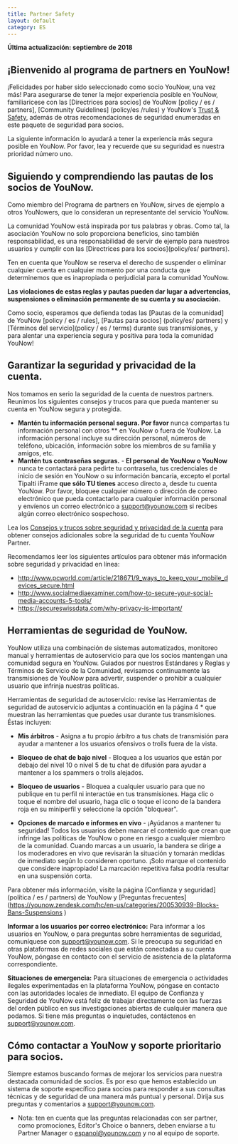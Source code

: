 ```yaml
---
title: Partner Safety
layout: default
category: ES
---
```


**Última actualización: septiembre de 2018**

## ¡Bienvenido al programa de partners en YouNow!

¡Felicidades por haber sido seleccionado como socio YouNow, una vez más! Para asegurarse de tener la mejor experiencia posible en YouNow, familiaricese con las [Directrices para socios] de YouNow [policy / es / partners], [Community Guidelines] (policy/es /rules) y YouNow's [Trust & Safety](política/es/trust), además de otras recomendaciones de seguridad enumeradas en este paquete de seguridad para socios.

La siguiente información lo ayudará a tener la experiencia más segura posible en YouNow. Por favor, lea y recuerde que su seguridad es nuestra prioridad número uno.

## Siguiendo y comprendiendo las pautas de los socios de YouNow.

Como miembro del Programa de partners en YouNow, sirves de ejemplo a otros YouNowers, que lo consideran un representante del servicio YouNow.

La comunidad YouNow está inspirada por tus palabras y obras. Como tal, la asociación YouNow no solo proporciona beneficios, sino también responsabilidad, es una responsabilidad de servir de ejemplo para nuestros usuarios y cumplir con las [Directrices para los socios](policy/es/ partners).

Ten en cuenta que YouNow se reserva el derecho de suspender o eliminar cualquier cuenta en cualquier momento por una conducta que determinemos que es inapropiada o perjudicial para la comunidad YouNow.

**Las violaciones de estas reglas y pautas pueden dar lugar a advertencias, suspensiones o eliminación permanente de su cuenta y su asociación.**

Como socio, esperamos que defienda todas las [Pautas de la comunidad] de YouNow [policy / es / rules], [Pautas para socios] (policy/es/ partners) y [Términos del servicio](policy / es / terms) durante sus transmisiones, y para alentar una experiencia segura y positiva para toda la comunidad YouNow!

## Garantizar la seguridad y privacidad de la cuenta.
	
Nos tomamos en serio la seguridad de la cuenta de nuestros partners. Reunimos los siguientes consejos y trucos para que pueda mantener su cuenta en YouNow segura y protegida.

- **Mantén tu información personal segura.** **Por favor** nunca compartas tu información personal con otros ** en YouNow o fuera de YouNow. La información personal incluye su dirección personal, números de teléfono, ubicación, información sobre los miembros de su familia y amigos, etc.
- **Mantén  tus contraseñas seguras.** - **El personal de YouNow o YouNow** nunca te contactará para pedirte tu contraseña, tus credenciales de inicio de sesión en YouNow o su información bancaria, excepto el portal Tipalti iFrame **que sólo TU tienes** acceso directo a, desde tu cuenta YouNow. Por favor, bloquee cualquier número o dirección de correo electrónico que pueda contactarlo para cualquier información personal y envíenos un correo electrónico a support@younow.com si recibes algún correo electrónico sospechoso.

Lea los [Consejos y trucos sobre seguridad y privacidad de la cuenta](https://younow.zendesk.com/hc/en-us/articles/215263483-Tips-Tricks-on-How-to-Keep-Your-YouNow-Account-Safe) para obtener consejos adicionales sobre la seguridad de tu cuenta YouNow Partner.

Recomendamos leer los siguientes artículos para obtener más información sobre seguridad y privacidad en línea:

- http://www.pcworld.com/article/218671/9_ways_to_keep_your_mobile_devices_secure.html
- http://www.socialmediaexaminer.com/how-to-secure-your-social-media-accounts-5-tools/
- https://secureswissdata.com/why-privacy-is-important/

## Herramientas de seguridad de YouNow.

YouNow utiliza una combinación de sistemas automatizados, monitoreo manual y herramientas de autoservicio para que los socios mantengan una comunidad segura en YouNow. Guiados por nuestros Estándares y Reglas y Términos de Servicio de la Comunidad, revisamos continuamente las transmisiones de YouNow para advertir, suspender o prohibir a cualquier usuario que infrinja nuestras políticas.

Herramientas de seguridad de autoservicio: revise las Herramientas de seguridad de autoservicio adjuntas a continuación en la página 4 * que muestran las herramientas que puedes usar durante tus transmisiones. Éstas incluyen:

- **Mis árbitros** - Asigna a tu propio árbitro a tus chats de transmisión para ayudar a mantener a los usuarios ofensivos o trolls fuera de la vista.

- **Bloqueo de chat de bajo nivel** - Bloquea a los usuarios que están por debajo del nivel 10 o nivel 5 de tu chat de difusión para ayudar a mantener a los spammers o trolls alejados.

- **Bloqueo de usuarios** - Bloquea a cualquier usuario para que no publique en tu perfil ni interactúe en tus transmisiones. Haga clic o toque el nombre del usuario, haga clic o toque el icono de la bandera roja en su miniperfil y seleccione la opción "bloquear".

- **Opciones de marcado e informes en vivo** - ¡Ayúdanos a mantener tu seguridad! Todos los usuarios deben marcar el contenido que crean que infringe las políticas de YouNow o pone en riesgo a cualquier miembro de la comunidad. Cuando marcas a un usuario, la bandera se dirige a los moderadores en vivo que revisarán la situación y tomarán medidas de inmediato según lo consideren oportuno. ¡Solo marque el contenido que considere inapropiado! La marcación repetitiva falsa podría resultar en una suspensión corta.

Para obtener más información, visite la página [Confianza y seguridad] (política / es / partners) de YouNow y [Preguntas frecuentes] (https://younow.zendesk.com/hc/en-us/categories/200530939-Blocks-Bans-Suspensions )

**Informar a los usuarios por correo electrónico:** Para informar a los usuarios en YouNow, o para preguntas sobre herramientas de seguridad, comuníquese con support@younow.com. Si le preocupa su seguridad en otras plataformas de redes sociales que están conectadas a su cuenta YouNow, póngase en contacto con el servicio de asistencia de la plataforma correspondiente.

**Situaciones de emergencia:** Para situaciones de emergencia o actividades ilegales experimentadas en la plataforma YouNow, póngase en contacto con las autoridades locales de inmediato. El equipo de Confianza y Seguridad de YouNow está feliz de trabajar directamente con las fuerzas del orden público en sus investigaciones abiertas de cualquier manera que podamos. Si tiene más preguntas o inquietudes, contáctenos en support@younow.com.

## Cómo contactar a YouNow y soporte prioritario para socios.

Siempre estamos buscando formas de mejorar los servicios para nuestra destacada comunidad de socios. Es por eso que hemos establecido un sistema de soporte específico para socios para responder a sus consultas técnicas y de seguridad de una manera más puntual y personal. Dirija sus preguntas y comentarios a support@younow.com.

* Nota: ten en cuenta que las preguntas relacionadas con ser partner, como promociones, Editor's Choice o banners, deben enviarse a tu Partner Manager o espanol@younow.com y no al equipo de soporte.



